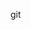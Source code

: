 git <style>
    .uber{
        background-color: black;
        color: aliceblue;
        cursor: pointer;
        height: 30px;
        weight: 30px;
        border-style: solid;
        transition: opacity 1s;
    }
    .amazon{
        background-color: rgb(255, 216, 20);
        color: black;
        border-radius: 50px;
        height: 25px;
    weight:30px;
    border-style: solid;
    cursor: pointer;
    transition: background-color 1s,
    color 1s;
    }
    .git{
        background-color: green;
        color: aliceblue;
        border-radius: 6%;
        height:35px;
        weight:50px;
        font:bold;
        font-size: 10px;
        border-color: green;        
        border-style: solid;
        cursor: pointer;
        box-shadow: 10px 10px 10px rgba(0, 0, 0,0.6);
    }

    .uber:hover{
        opacity: 0.7;
    }
    .uber:active{
        opacity:0.5;
    }
    .amazon:hover{
        background-color: aquamarine;
        color: black;
    }
    .amazon:active{
        opacity:0.5;
    }
    .git.hover{
        background-color: green;
        color: aliceblue;
    }
    .git.active{
        opacity:0.4;
    }
<p> hello everyone wanna help yourself with a ride just use uber</p>
<button class="uber"> request now</button><br>
<a href="https://www.uber.com/in/en/?uclick_id=44438e0b-97e5-4569-ad4c-053bd46ef05d&utm_source=AdWords_Brand&utm_campaign=CM2197857-search-google-brand_77_-99_IN-National_r_web_acq_cpc_en_T1_Generic_BM_uber_kwd-12633382_614919360179_143634984230_b_c&ad_id=614919360179&campaign_id=17954041642&kwid=kwd-12633382&kw=uber&gclid=CjwKCAiAzvC9BhADEiwAEhtlN61lITvUQF9r4AljQU23YiA7EPj7fKs1RAybVkor8rPm_B88NaLm2xoC0CAQAvD_BwE">click here....</a>
<br>
<p> come have new things from amazon add it to your cart  </p>
<a href="https://www.amazon.com"> click here for shopping </a><br>
<button class="amazon"> cart</button>
<br> <br>
<p> hello welcome to git hub this is how our button looks like</p>
<button class="git"> Sign up</button>
<br>
<p> wanna visit our website and learn more ??? if yes </p>
<a href="https://pages.github.com"> welcome user click here to know more</a>
